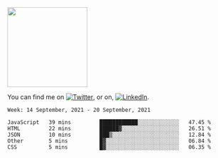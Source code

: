 <!-- ![visitors](https://visitor-badge.glitch.me/badge?page_id=page.id) -->

<img height="180em" src="https://github-readme-stats.vercel.app/api?username=alihernandez&show_icons=true&hide_border=true&&count_private=true&include_all_commits=true" />

<!-- Actual text -->

You can find me on [![Twitter][1.2]][1], or on, [![LinkedIn][2.2]][2].

<!-- Icons -->

[1.2]: http://i.imgur.com/wWzX9uB.png (twitter icon without padding)
[2.2]: https://raw.githubusercontent.com/MartinHeinz/MartinHeinz/master/linkedin-3-16.png (LinkedIn icon without padding)

<!-- Links to your social media accounts -->

[1]: https://twitter.com/phantomramen
[2]: https://www.linkedin.com/in/ali-hernandez-96b1b71a9/

<!--START_SECTION:waka-->
```text
Week: 14 September, 2021 - 20 September, 2021

JavaScript   39 mins         ████████████░░░░░░░░░░░░░   47.45 % 
HTML         22 mins         ██████▓░░░░░░░░░░░░░░░░░░   26.51 % 
JSON         10 mins         ███▒░░░░░░░░░░░░░░░░░░░░░   12.84 % 
Other        5 mins          █▓░░░░░░░░░░░░░░░░░░░░░░░   06.84 % 
CSS          5 mins          █▓░░░░░░░░░░░░░░░░░░░░░░░   06.35 % 
```
<!--END_SECTION:waka-->
